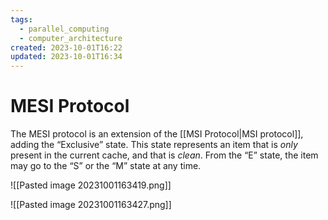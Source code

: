 ```yaml
---
tags:
  - parallel_computing
  - computer_architecture
created: 2023-10-01T16:22
updated: 2023-10-01T16:34
---
```


# MESI Protocol

The MESI protocol is an extension of the [[MSI Protocol|MSI protocol]],  adding the “Exclusive” state. This state represents an item that is *only* present in the current cache, and that is *clean*. From the “E” state, the item may go to the “S” or the “M” state at any time.

![[Pasted image 20231001163419.png]]

![[Pasted image 20231001163427.png]]